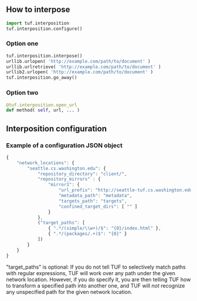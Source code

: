 ## How to interpose

```python
import tuf.interposition
tuf.interposition.configure()
```

### Option one

```python
tuf.interposition.interpose()
urllib.urlopen( 'http://example.com/path/to/document' )
urllib.urlretrieve( 'http://example.com/path/to/document' )
urllib2.urlopen( 'http://example.com/path/to/document' )
tuf.interposition.go_away()
```

### Option two

```python
@tuf.interposition.open_url
def method( self, url, ... )
```

## Interposition configuration

### Example of a configuration JSON object

```javascript
{
    "network_locations": {
        "seattle.cs.washington.edu": {
            "repository_directory": "client/",
            "repository_mirrors" : {
                "mirror1": {
                    "url_prefix": "http://seattle-tuf.cs.washington.edu",
                    "metadata_path": "metadata",
                    "targets_path": "targets",
                    "confined_target_dirs": [ "" ]
                }
            },
            ("target_paths": [
                { ".*/(simple/\\w+)/$": "{0}/index.html" },
                { ".*/(packages/.+)$": "{0}" }
            ])
        }
    }
}
```

"target_paths" is optional: If you do not tell TUF to selectively match paths
with regular expressions, TUF will work over any path under the given network
location. However, if you do specify it, you are then telling TUF how to
transform a specified path into another one, and TUF will *not* recognize any
unspecified path for the given network location.
